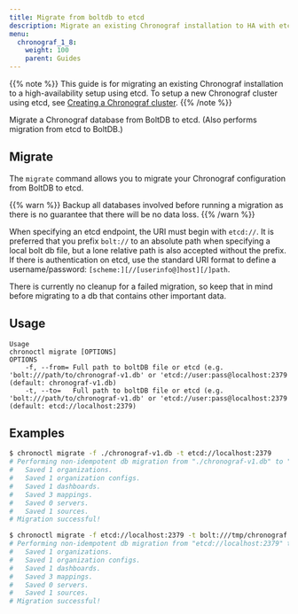 ```yaml
---
title: Migrate from boltdb to etcd
description: Migrate an existing Chronograf installation to HA with etcd
menu:
  chronograf_1_8:
    weight: 100
    parent: Guides
---
```


{{% note %}}
This guide is for migrating an existing Chronograf installation to a high-availability setup using etcd.
To setup a new Chronograf cluster using etcd, see [Creating a Chronograf cluster](/chronograf/v1.8/guides/high-availability-etcd/).
{{% /note %}}

Migrate a Chronograf database from BoltDB to etcd.
(Also performs migration from etcd to BoltDB.)

<!-- There is no promise that the options/functionality will not change, hence the 'beta' note. -->

## Migrate

The `migrate` command allows you to migrate your Chronograf configuration from BoltDB to etcd.

{{% warn %}}
Backup all databases involved before running a migration as there is no guarantee that there will be no data loss.
{{% /warn %}}

When specifying an etcd endpoint, the URI must begin with `etcd://`.
It is preferred that you prefix `bolt://` to an absolute path when specifying a local bolt db file,
but a lone relative path is also accepted without the prefix.
If there is authentication on etcd, use the standard URI format to define a username/password: `[scheme:][//[userinfo@]host][/]path`.

There is currently no cleanup for a failed migration, so keep that in mind before migrating to a db that contains other important data.

## Usage

```
Usage
chronoctl migrate [OPTIONS]
OPTIONS
    -f, --from= Full path to boltDB file or etcd (e.g. 'bolt:///path/to/chronograf-v1.db' or 'etcd://user:pass@localhost:2379 (default: chronograf-v1.db)
    -t, --to=   Full path to boltDB file or etcd (e.g. 'bolt:///path/to/chronograf-v1.db' or 'etcd://user:pass@localhost:2379 (default: etcd://localhost:2379)
```

## Examples

```sh
$ chronoctl migrate -f ./chronograf-v1.db -t etcd://localhost:2379
# Performing non-idempotent db migration from "./chronograf-v1.db" to "etcd://localhost:2379"...
#   Saved 1 organizations.
#   Saved 1 organization configs.
#   Saved 1 dashboards.
#   Saved 3 mappings.
#   Saved 0 servers.
#   Saved 1 sources.
# Migration successful!
```

```sh
$ chronoctl migrate -f etcd://localhost:2379 -t bolt:///tmp/chronograf.db
# Performing non-idempotent db migration from "etcd://localhost:2379" to "bolt:///tmp/chronograf.db"...
#   Saved 1 organizations.
#   Saved 1 organization configs.
#   Saved 1 dashboards.
#   Saved 3 mappings.
#   Saved 0 servers.
#   Saved 1 sources.
# Migration successful!
```

<!-- Something important to highlight is that migrating from bolt to etcd will change your source ids which change your urls. -->
<!-- so urls that were: http://localhost:8888/sources/1/status -->
<!-- would change to http://localhost:8888/sources/373921399246786560/status -->
<!-- If you are deep linking into chronograf from external sources, those links will need to be updated. -->
